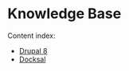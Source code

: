 # Knowledge Base

Content index:

* [Drupal 8](/drupal-8/README.md)
* [Docksal](/docksal/README.md)

